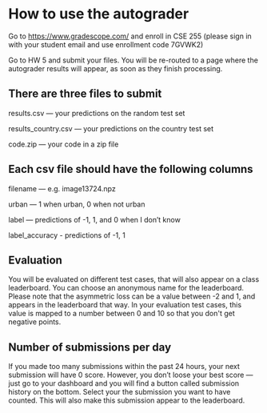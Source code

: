 # How to use the autograder

Go to https://www.gradescope.com/ and enroll in CSE 255 (please sign in with your student email and use enrollment code 7GVWK2)

Go to HW 5 and submit your files. You will be re-routed to a page where the autograder results will appear, as soon as they finish processing.

## There are three files to submit

results.csv — your predictions on the random test set 

results_country.csv — your predictions on the country test set 

code.zip — your code in a zip file

## Each csv file should have the following columns

filename — e.g. image13724.npz

urban — 1 when urban, 0 when not urban

label  — predictions of -1, 1, and 0 when I don’t know

label_accuracy - predictions of -1, 1 

## Evaluation 
You will be evaluated on different test cases, that will also appear on a class leaderboard. You can choose an anonymous name for the leaderboard. Please note that the asymmetric loss can be a value between -2 and 1, and appears in the leaderboard that way. In your evaluation test cases, this value is mapped to a number between 0 and 10 so that you don't get negative points.

## Number of submissions per day
If you made too many submissions within the past 24 hours, your next submission will have 0 score. However, you don’t loose your best score — just go to your dashboard and you will find a button called submission history on the bottom. Select your the submission you want to have counted. This will also make this submission appear to the leaderboard.